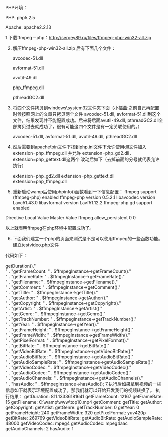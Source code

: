 PHP环境：

PHP: php5.2.5

Apache: apache2.2.13

 

1.下载ffmpeg－php：http://sergey89.ru/files/ffmpeg-php-win32-all.zip

2. 解压ffmpeg-php-win32-all.zip 后有下面几个文件：

     avcodec-51.dll

     avformat-51.dll

     avutil-49.dll

     php_ffmpeg.dll

     pthreadGC2.dll

 

3. 将四个文件拷贝到windows\system32文件夹下面（小插曲:之前自己再配置时候按照网上的文章只拷贝两个文件 avcodec-51.dll, avformat-51.dll到这个文件，结果发现并不能配置成功。后来将后面avutil-49.dll, pthreadGC2.dll全部拷贝过去就成功了，很有可能这四个文件是有一定关联使用的。）

     avcodec-51.dll, avformat-51.dll, avutil-49.dll, pthreadGC2.dll

 

4. 然后需要到apache\bin文件下找到php.ini文件下允许使用dll文件加入extension=php_ffmpeg.dll 并允许     extension=php_gd2.dll， extension=php_gettext.dll这两个
改动后如下（去掉前面的分号就代表允许执行）

    extension=php_gd2.dll
    extension=php_gettext.dll
    extension=php_ffmpeg.dll

 

5. 重新启动wamp后使用phpinfo()函数看到一下信息配置：
ffmpeg support (ffmpeg-php)	enabled
ffmpeg-php version 	0.5.2.1
libavcodec version 	Lavc51.43.0
libavformat version 	Lavf51.12.2
ffmpeg-php gd support 	enabled

 
Directive	Local Value	Master Value
ffmpeg.allow_persistent 	0 	0


 以上就表明ffmpeg在php环境中配置成功了。

 

6. 下面我们建立一个php的页面来测试是不是可以使用ffmpeg的一些函数功能。建立testvideo.php文件

 代码如下：

<?php

extension_loaded('ffmpeg');

$ffmpegInstance = new ffmpeg_movie('C:\wamp\www\top10.mp4');
echo "getDuration: " . $ffmpegInstance->getDuration()."<br>" .
"getFrameCount: " . $ffmpegInstance->getFrameCount()."<br>" .
"getFrameRate: " . $ffmpegInstance->getFrameRate()."<br>" .
"getFilename: " . $ffmpegInstance->getFilename()."<br>" .
"getComment: " . $ffmpegInstance->getComment()."<br>" .
"getTitle: " . $ffmpegInstance->getTitle()."<br>" .
"getAuthor: " . $ffmpegInstance->getAuthor()."<br>" .
"getCopyright: " . $ffmpegInstance->getCopyright()."<br>" .
"getArtist: " . $ffmpegInstance->getArtist()."<br>" .
"getGenre: " . $ffmpegInstance->getGenre()."<br>" .
"getTrackNumber: " . $ffmpegInstance->getTrackNumber()."<br>" .
"getYear: " . $ffmpegInstance->getYear()."<br>" .
"getFrameHeight: " . $ffmpegInstance->getFrameHeight()."<br>" .
"getFrameWidth: " . $ffmpegInstance->getFrameWidth()."<br>" .
"getPixelFormat: " . $ffmpegInstance->getPixelFormat()."<br>" .
"getBitRate: " . $ffmpegInstance->getBitRate()."<br>" .
"getVideoBitRate: " . $ffmpegInstance->getVideoBitRate()."<br>" .
"getAudioBitRate: " . $ffmpegInstance->getAudioBitRate()."<br>" .
"getAudioSampleRate: " . $ffmpegInstance->getAudioSampleRate()."<br>" .
"getVideoCodec: " . $ffmpegInstance->getVideoCodec()."<br>" .
"getAudioCodec: " . $ffmpegInstance->getAudioCodec()."<br>" .
"getAudioChannels: " . $ffmpegInstance->getAudioChannels()."<br>" .
"hasAudio: " . $ffmpegInstance->hasAudio();

 7.执行后如果拿到视频的一些信息如下就表示环境配置成功了，那我们就可以开始开发我们的视频转换了。

执行结果：

getDuration: 811.13336181641
getFrameCount: 12167
getFrameRate: 15
getFilename: C:\wamp\www\top10.mp4
getComment:
getTitle:
getAuthor:
getCopyright:
getArtist:
getGenre:
getTrackNumber: 0
getYear: 0
getFrameHeight: 240
getFrameWidth: 320
getPixelFormat: yuv420p
getBitRate: 269769
getVideoBitRate:
getAudioBitRate:
getAudioSampleRate: 48000
getVideoCodec: mpeg4
getAudioCodec: mpeg4aac
getAudioChannels: 2
hasAudio: 1